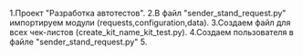  1.Проект "Разработка автотестов".
 2.В файл "sender_stand_request.py" импортируем модули (requests,configuration,data).
 3.Создаем файл для всех чек-листов (create_kit_name_kit_test.py).
 4.Создаем пользователя в файле "sender_stand_request.py" 
 5.
 